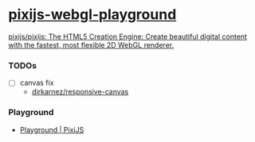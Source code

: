 [pixijs-webgl-playground](https://dirkarnez.github.io/pixijs-webgl-playground)
==============================================================================
[pixijs/pixijs: The HTML5 Creation Engine: Create beautiful digital content with the fastest, most flexible 2D WebGL renderer.](https://github.com/pixijs/pixijs)

### TODOs
- [ ] canvas fix
  - [dirkarnez/responsive-canvas](https://github.com/dirkarnez/responsive-canvas)

### Playground
- [Playground | PixiJS](https://pixijs.com/8.x/playground)

